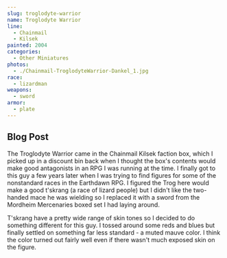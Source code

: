 ```yaml
---
slug: troglodyte-warrior
name: Troglodyte Warrior
line:
  - Chainmail
  - Kilsek
painted: 2004
categories:
  - Other Miniatures
photos:
  - ./Chainmail-TroglodyteWarrior-Dankel_1.jpg
race:
  - lizardman
weapons:
  - sword
armor:
  - plate
---
```


## Blog Post

The Troglodyte Warrior came in the Chainmail Kilsek faction box, which I picked up in a discount bin back when I thought the box's contents would make good antagonists in an RPG I was running at the time. I finally got to this guy a few years later when I was trying to find figures for some of the nonstandard races in the Earthdawn RPG. I figured the Trog here would make a good t'skrang (a race of lizard people) but I didn't like the two-handed mace he was wielding so I replaced it with a sword from the Mordheim Mercenaries boxed set I had laying around.

T'skrang have a pretty wide range of skin tones so I decided to do something different for this guy. I tossed around some reds and blues but finally settled on something far less standard - a muted mauve color. I think the color turned out fairly well even if there wasn't much exposed skin on the figure.
